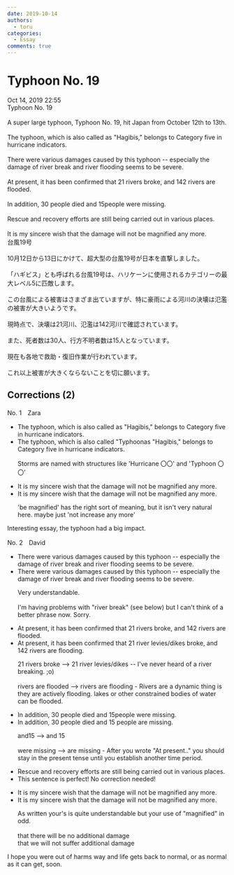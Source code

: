 ```yaml
---
date: 2019-10-14
authors:
  - toru
categories:
  - Essay
comments: true
---
```


# Typhoon No. 19
<div class="date">Oct 14, 2019 22:55</div>
<div id="post"><div id="body_show_ori">
Typhoon No. 19<br/><br/>A super large typhoon, Typhoon No. 19, hit Japan from October 12th to 13th.<br/><br/>The typhoon, which is also called as "Hagibis," belongs to Category five in hurricane indicators.<br/><br/>There were various damages caused by this typhoon -- especially the damage of river break and river flooding seems to be severe.<br/><br/>At present, it has been confirmed that 21 rivers broke, and 142 rivers are flooded.<br/><br/>In addition, 30 people died and 15people were missing.<br/><br/>Rescue and recovery efforts are still being carried out in various places.<br/><br/>It is my sincere wish that the damage will not be magnified any more.
</div></div>

<!-- more -->

<div id="post_ja"><div id="body_show_mo">
台風19号<br/><br/>10月12日から13日にかけて、超大型の台風19号が日本を直撃しました。<br/><br/>「ハギビス」とも呼ばれる台風19号は、ハリケーンに使用されるカテゴリーの最大レベル5に匹敵します。<br/><br/>この台風による被害はさまざま出ていますが、特に豪雨による河川の決壊は氾濫の被害が大きいようです。<br/><br/>現時点で、決壊は21河川、氾濫は142河川で確認されています。<br/><br/>また、死者数は30人、行方不明者数は15人となっています。<br/><br/>現在も各地で救助・復旧作業が行われています。<br/><br/>これ以上被害が大きくならないことを切に願います。
</div></div>

## Corrections (2)
<div id="block"><div class="first_name"> No. 1　<span class="just_name">Zara</span></div><div id="block2">
<ul class="correction_field">
<li class="incorrect">The typhoon, which is also called as "Hagibis," belongs to Category five in hurricane indicators.</li>
<li class="corrected correct">
The typhoon, which is also called <span class="f_red">"Typhoon</span><span class="f_gray"><span class="sline">as</span></span> <span class="f_gray"><span class="sline">"</span></span>Hagibis," belongs to Category five in hurricane indicators.
<p class="correction_comment">Storms are named with structures like 'Hurricane 〇〇' and 'Typhoon 〇〇'</p>
</li>
</ul>
<ul class="correction_field">
<li class="incorrect">It is my sincere wish that the damage will not be magnified any more.</li>
<li class="corrected correct">
It is my sincere wish that the damage will not be magnified any more.
<p class="correction_comment">'be magnified' has the right sort of meaning, but it isn't very natural here. maybe just 'not increase any more'</p>
</li>
</ul>
<p class="comment_small">
 Interesting essay, the typhoon had a big impact.
</p>

</div></div>
<div id="block"><div class="first_name"> No. 2　<span class="just_name">David</span></div><div id="block2">
<ul class="correction_field">
<li class="incorrect">There were various damages caused by this typhoon -- especially the damage of river break and river flooding seems to be severe.</li>
<li class="corrected correct">
There were various damages caused by this typhoon -- especially the damage of river break and river flooding seems to be severe.
<p class="correction_comment">Very understandable. <br/><br/>I'm having problems with "river break" (see below) but I can't think of a better phrase now. Sorry.</p>
</li>
</ul>
<ul class="correction_field">
<li class="incorrect">At present, it has been confirmed that 21 rivers broke, and 142 rivers are flooded.</li>
<li class="corrected correct">
At present, it has been confirmed that 21 river levies/dikes broke, and 142 rivers are flooding.
<p class="correction_comment">21 rivers broke --&gt; 21 river levies/dikes -- I've never heard of a river breaking. ;o)<br/><br/>rivers are flooded --&gt; rivers are flooding - Rivers are a dynamic thing is they are actively flooding. lakes or other constrained bodies of water can be flooded.</p>
</li>
</ul>
<ul class="correction_field">
<li class="incorrect">In addition, 30 people died and 15people were missing.</li>
<li class="corrected correct">
In addition, 30 people died and 15 people are missing.
<p class="correction_comment">and15 --&gt; and 15<br/><br/>were missing --&gt; are missing - After you wrote "At present.." you should stay in the present tense until you establish another time period.</p>
</li>
</ul>
<ul class="correction_field">
<li class="incorrect">Rescue and recovery efforts are still being carried out in various places.</li>
<li class="corrected perfect">This sentence is perfect! No correction needed!</li>
</ul>
<ul class="correction_field">
<li class="incorrect">It is my sincere wish that the damage will not be magnified any more.</li>
<li class="corrected correct">
It is my sincere wish that the damage will not be magnified any more.
<p class="correction_comment">As written your's is quite understandable but your use of "magnified" in odd.<br/><br/>that there will be no additional damage <br/>that we will not suffer additional damage</p>
</li>
</ul>
<p class="comment_small">
 I hope you were out of harms way and life gets back to normal, or as normal as it can get, soon.
 <br/>
 <br/>
</p>

</div></div>
